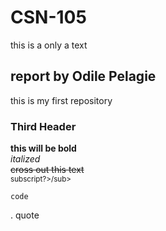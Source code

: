 # CSN-105
this is a only a text

## report by Odile Pelagie
this is my first repository

### Third Header
**this will be bold**  
*italized*  
~~cross out this text~~  
<sub>subscript?>/sub>  

```
code
```
. quote

